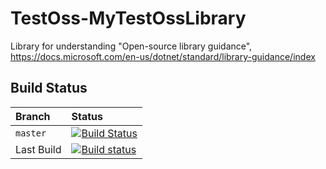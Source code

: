 # TestOss-MyTestOssLibrary
Library for understanding "Open-source library guidance", https://docs.microsoft.com/en-us/dotnet/standard/library-guidance/index

## Build Status
| Branch | Status |
| :---   | :---   |
| `master`  | [![Build Status](https://dev.azure.com/viacheslav-ivanov/TestOss-MyTestOssLibrary/_apis/build/status/TestOss-MyTestOssLibrary-CI?branchName=master)](https://dev.azure.com/viacheslav-ivanov/TestOss-MyTestOssLibrary/_build/latest?definitionId=5&branchName=master) |
| Last Build | [![Build status](https://dev.azure.com/viacheslav-ivanov/TestOss-MyTestOssLibrary/_apis/build/status/TestOss-MyTestOssLibrary-CI)](https://dev.azure.com/viacheslav-ivanov/TestOss-MyTestOssLibrary/_build/latest?definitionId=5) |
